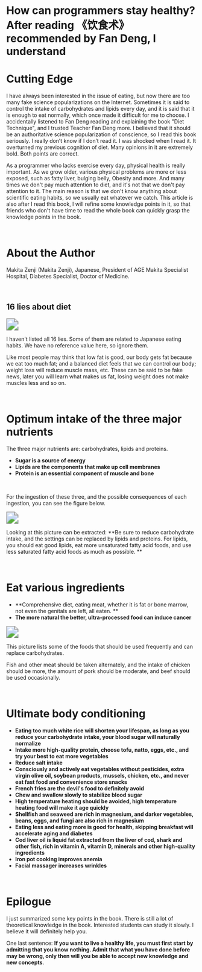 # How can programmers stay healthy? After reading 《饮食术》 recommended by Fan Deng, I understand


# Cutting Edge

I have always been interested in the issue of eating, but now there are too many fake science popularizations on the Internet. Sometimes it is said to control the intake of carbohydrates and lipids every day, and it is said that it is enough to eat normally, which once made it difficult for me to choose. I accidentally listened to Fan Deng reading and explaining the book "Diet Technique", and I trusted Teacher Fan Deng more. I believed that it should be an authoritative science popularization of conscience, so I read this book seriously. I really don’t know if I don’t read it. I was shocked when I read it. It overturned my previous cognition of diet. Many opinions in it are extremely bold. Both points are correct.

As a programmer who lacks exercise every day, physical health is really important. As we grow older, various physical problems are more or less exposed, such as fatty liver, bulging belly, Obesity and more. And many times we don't pay much attention to diet, and it's not that we don't pay attention to it. The main reason is that we don't know anything about scientific eating habits, so we usually eat whatever we catch. This article is also after I read this book, I will refine some knowledge points in it, so that friends who don't have time to read the whole book can quickly grasp the knowledge points in the book.

<br>

# About the Author

Makita Zenji (Makita Zenji), Japanese, President of AGE Makita Specialist Hospital, Diabetes Specialist, Doctor of Medicine.

<br>


## 16 lies about diet

<img src="https://cdn.jsdelivr.net/gh/yeliansong/github-blog-PIC/blog-images/a2umlb.jpg" style="zoom:200%;" />

I haven't listed all 16 lies. Some of them are related to Japanese eating habits. We have no reference value here, so ignore them.

Like most people may think that low fat is good, our body gets fat because we eat too much fat; and a balanced diet feels that we can control our body; weight loss will reduce muscle mass, etc. These can be said to be fake news, later you will learn what makes us fat, losing weight does not make muscles less and so on.

<br>

# Optimum intake of the three major nutrients

The three major nutrients are: carbohydrates, lipids and proteins.

- **Sugar is a source of energy**
- **Lipids are the components that make up cell membranes**
- **Protein is an essential component of muscle and bone**

<br>

For the ingestion of these three, and the possible consequences of each ingestion, you can see the figure below.

<img src="https://cdn.jsdelivr.net/gh/yeliansong/github-blog-PIC/blog-images/gggg.png" style="zoom:200%;" />

Looking at this picture can be extracted: **Be sure to reduce carbohydrate intake, and the settings can be replaced by lipids and proteins. For lipids, you should eat good lipids, eat more unsaturated fatty acid foods, and use less saturated fatty acid foods as much as possible. **

<br>

# Eat various ingredients

- **Comprehensive diet, eating meat, whether it is fat or bone marrow, not even the genitals are left, all eaten. **
- **The more natural the better, ultra-processed food can induce cancer**

<img src="https://cdn.jsdelivr.net/gh/yeliansong/github-blog-PIC/blog-images/hhhh.png" style="zoom:200%;" />



This picture lists some of the foods that should be used frequently and can replace carbohydrates.

Fish and other meat should be taken alternately, and the intake of chicken should be more, the amount of pork should be moderate, and beef should be used occasionally.

<br>

# Ultimate body conditioning

- **Eating too much white rice will shorten your lifespan, as long as you reduce your carbohydrate intake, your blood sugar will naturally normalize**
- **Intake more high-quality protein, choose tofu, natto, eggs, etc., and try your best to eat more vegetables**
- **Reduce salt intake**
- **Consciously and actively eat vegetables without pesticides, extra virgin olive oil, soybean products, mussels, chicken, etc., and never eat fast food and convenience store snacks**
- **French fries are the devil's food to definitely avoid**
- **Chew and swallow slowly to stabilize blood sugar**
- **High temperature heating should be avoided, high temperature heating food will make it age quickly**
- **Shellfish and seaweed are rich in magnesium, and darker vegetables, beans, eggs, and fungi are also rich in magnesium**
- **Eating less and eating more is good for health, skipping breakfast will accelerate aging and diabetes**
- **Cod liver oil is liquid fat extracted from the liver of cod, shark and other fish, rich in vitamin A, vitamin D, minerals and other high-quality ingredients**
- **Iron pot cooking improves anemia**
- **Facial massager increases wrinkles**

<br>

# Epilogue

I just summarized some key points in the book. There is still a lot of theoretical knowledge in the book. Interested students can study it slowly. I believe it will definitely help you.

One last sentence: **If you want to live a healthy life, you must first start by admitting that you know nothing. Admit that what you have done before may be wrong, only then will you be able to accept new knowledge and new concepts**.
